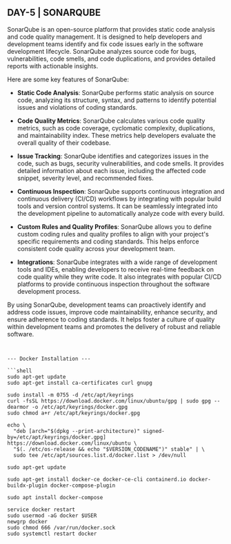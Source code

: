 ##  DAY-5 | SONARQUBE  ##
SonarQube is an open-source platform that provides static code analysis and code quality management. It is designed to help developers and development teams identify and fix code issues early in the software development lifecycle. SonarQube analyzes source code for bugs, vulnerabilities, code smells, and code duplications, and provides detailed reports with actionable insights.

Here are some key features of SonarQube:

- **Static Code Analysis**: SonarQube performs static analysis on source code, analyzing its structure, syntax, and patterns to identify potential issues and violations of coding standards.

- **Code Quality Metrics**: SonarQube calculates various code quality metrics, such as code coverage, cyclomatic complexity, duplications, and maintainability index. These metrics help developers evaluate the overall quality of their codebase.

- **Issue Tracking**: SonarQube identifies and categorizes issues in the code, such as bugs, security vulnerabilities, and code smells. It provides detailed information about each issue, including the affected code snippet, severity level, and recommended fixes.

- **Continuous Inspection**: SonarQube supports continuous integration and continuous delivery (CI/CD) workflows by integrating with popular build tools and version control systems. It can be seamlessly integrated into the development pipeline to automatically analyze code with every build.

- **Custom Rules and Quality Profiles**: SonarQube allows you to define custom coding rules and quality profiles to align with your project's specific requirements and coding standards. This helps enforce consistent code quality across your development team.

- **Integrations**: SonarQube integrates with a wide range of development tools and IDEs, enabling developers to receive real-time feedback on code quality while they write code. It also integrates with popular CI/CD platforms to provide continuous inspection throughout the software development process.

By using SonarQube, development teams can proactively identify and address code issues, improve code maintainability, enhance security, and ensure adherence to coding standards. It helps foster a culture of quality within development teams and promotes the delivery of robust and reliable software.
```


--- Docker Installation ---

```shell
sudo apt-get update
sudo apt-get install ca-certificates curl gnupg

sudo install -m 0755 -d /etc/apt/keyrings
curl -fsSL https://download.docker.com/linux/ubuntu/gpg | sudo gpg --dearmor -o /etc/apt/keyrings/docker.gpg
sudo chmod a+r /etc/apt/keyrings/docker.gpg

echo \
  "deb [arch="$(dpkg --print-architecture)" signed-by=/etc/apt/keyrings/docker.gpg] https://download.docker.com/linux/ubuntu \
  "$(. /etc/os-release && echo "$VERSION_CODENAME")" stable" | \
  sudo tee /etc/apt/sources.list.d/docker.list > /dev/null

sudo apt-get update

sudo apt-get install docker-ce docker-ce-cli containerd.io docker-buildx-plugin docker-compose-plugin

sudo apt install docker-compose

service docker restart
sudo usermod -aG docker $USER
newgrp docker
sudo chmod 666 /var/run/docker.sock
sudo systemctl restart docker
```
```


